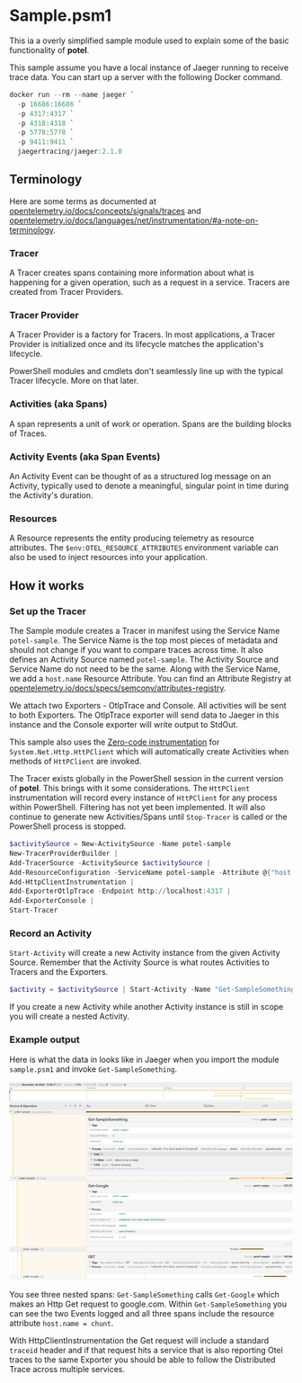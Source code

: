 # Sample.psm1

This ia a overly simplified sample module used to explain some of the basic functionality of **potel**.

This sample assume you have a local instance of Jaeger running to receive trace data. You can start up a server with the following Docker command.

```powershell
docker run --rm --name jaeger `
  -p 16686:16686 `
  -p 4317:4317 `
  -p 4318:4318 `
  -p 5778:5778 `
  -p 9411:9411 `
  jaegertracing/jaeger:2.1.0
```

## Terminology

Here are some terms as documented at [opentelemetry.io/docs/concepts/signals/traces](https://opentelemetry.io/docs/concepts/signals/traces/) and [opentelemetry.io/docs/languages/net/instrumentation/#a-note-on-terminology](https://opentelemetry.io/docs/languages/net/instrumentation/#a-note-on-terminology).

### Tracer

A Tracer creates spans containing more information about what is happening for a given operation, such as a request in a service. Tracers are created from Tracer Providers.

### Tracer Provider

A Tracer Provider is a factory for Tracers. In most applications, a Tracer Provider is initialized once and its lifecycle matches the application's lifecycle.

PowerShell modules and cmdlets don't seamlessly line up with the typical Tracer lifecycle. More on that later.

### Activities (aka Spans)

A span represents a unit of work or operation. Spans are the building blocks of Traces.

### Activity Events (aka Span Events)

An Activity Event can be thought of as a structured log message on an Activity, typically used to denote a meaningful, singular point in time during the Activity's duration.

### Resources

A Resource represents the entity producing telemetry as resource attributes. The `$env:OTEL_RESOURCE_ATTRIBUTES` environment variable can also be used to inject resources into your application.

## How it works

### Set up the Tracer

The Sample module creates a Tracer in manifest using the Service Name `potel-sample`. The Service Name is the top most pieces of metadata and should not change if you want to compare traces across time. It also defines an Activity Source named `potel-sample`. The Activity Source and Service Name do not need to be the same. Along with the Service Name, we add a `host.name` Resource Attribute. You can find an Attribute Registry at [opentelemetry.io/docs/specs/semconv/attributes-registry](https://opentelemetry.io/docs/specs/semconv/attributes-registry/).

We attach two Exporters - OtlpTrace and Console. All activities will be sent to both Exporters. The OtlpTrace exporter will send data to Jaeger in this instance and the Console exporter will write output to StdOut.

This sample also uses the [Zero-code instrumentation](https://opentelemetry.io/docs/concepts/instrumentation/zero-code/) for `System.Net.Http.HttPClient` which will automatically create Activities when methods of `HttPClient` are invoked.

The Tracer exists globally in the PowerShell session in the current version of **potel**. This brings with it some considerations. The `HttPClient` instrumentation will record every instance of `HttPClient` for any process within PowerShell. Filtering has not yet been implemented. It will also continue to generate new Activities/Spans until `Stop-Tracer` is called or the PowerShell process is stopped.

```powershell
$activitySource = New-ActivitySource -Name potel-sample
New-TracerProviderBuilder |
Add-TracerSource -ActivitySource $activitySource |
Add-ResourceConfiguration -ServiceName potel-sample -Attribute @{"host.name" = 'chunt' } |
Add-HttpClientInstrumentation |
Add-ExporterOtlpTrace -Endpoint http://localhost:4317 |
Add-ExporterConsole |
Start-Tracer
```

### Record an Activity

`Start-Activity` will create a new Activity instance from the given Activity Source. Remember that the Activity Source is what routes Activities to Tracers and the Exporters.

```powershell
$activity = $activitySource | Start-Activity -Name "Get-SampleSomething"
```

If you create a new Activity while another Activity instance is still in scope you will create a nested Activity.

### Example output

Here is what the data in looks like in Jaeger when you import the module `sample.psm1` and invoke `Get-SampleSomething`.

![](jaegersample.jpg)

You see three nested spans: `Get-SampleSomething` calls `Get-Google` which makes an Http Get request to google.com. Within `Get-SampleSomething` you can see the two Events logged and all three spans include the resource attribute `host.name = chunt`.

With HttpClientInstrumentation the Get request will include a standard `traceid` header and if that request hits a service that is also reporting Otel traces to the same Exporter you should be able to follow the Distributed Trace across multiple services.
